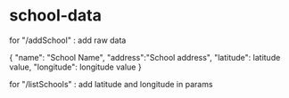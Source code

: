 # school-data

for "/addSchool" : add raw data 

{
  "name": "School Name",
  "address":"School address",
  "latitude": latitude value,
  "longitude": longitude value
  }

for "/listSchools" : add latitude and longitude in params
